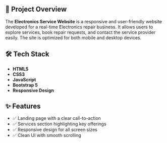 
## 📌 Project Overview

The **Electronics Service Website** is a responsive and user-friendly website developed for a real-time Electronics repair business. It allows users to explore services, book repair requests, and contact the service provider easily. The site is optimized for both mobile and desktop devices.

## 🛠 Tech Stack

- **HTML5**
- **CSS3**
- **JavaScript**
- **Bootstrap 5**
- **Responsive Design**

## ✨ Features

- ✅ Landing page with a clear call-to-action
- ✅ Services section highlighting key offerings
- ✅ Responsive design for all screen sizes
- ✅ Clean UI with smooth scrolling



